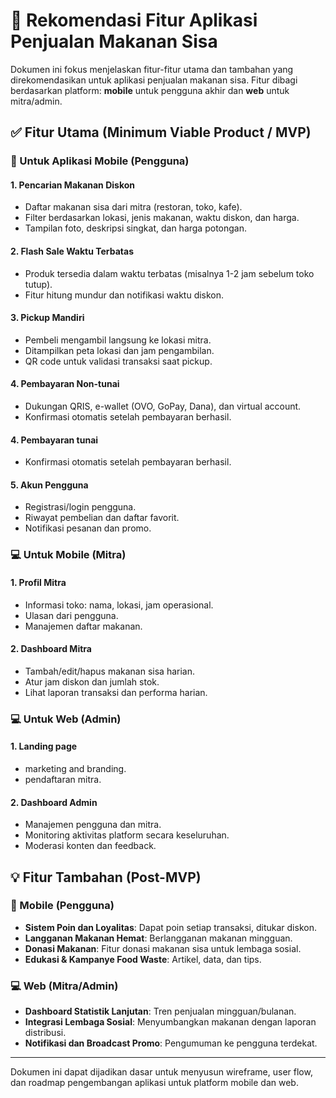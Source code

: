 # 🔧 Rekomendasi Fitur Aplikasi Penjualan Makanan Sisa

Dokumen ini fokus menjelaskan fitur-fitur utama dan tambahan yang direkomendasikan untuk aplikasi penjualan makanan sisa. Fitur dibagi berdasarkan platform: **mobile** untuk pengguna akhir dan **web** untuk mitra/admin.

## ✅ Fitur Utama (Minimum Viable Product / MVP)

### 📱 Untuk Aplikasi Mobile (Pengguna)

#### 1. **Pencarian Makanan Diskon**

* Daftar makanan sisa dari mitra (restoran, toko, kafe). 
* Filter berdasarkan lokasi, jenis makanan, waktu diskon, dan harga.
* Tampilan foto, deskripsi singkat, dan harga potongan.

#### 2. **Flash Sale Waktu Terbatas**

* Produk tersedia dalam waktu terbatas (misalnya 1-2 jam sebelum toko tutup).
* Fitur hitung mundur dan notifikasi waktu diskon.

#### 3. **Pickup Mandiri**

* Pembeli mengambil langsung ke lokasi mitra.
* Ditampilkan peta lokasi dan jam pengambilan.
* QR code untuk validasi transaksi saat pickup.

#### 4. **Pembayaran Non-tunai**

* Dukungan QRIS, e-wallet (OVO, GoPay, Dana), dan virtual account.
* Konfirmasi otomatis setelah pembayaran berhasil.

#### 4. **Pembayaran tunai**

* Konfirmasi otomatis setelah pembayaran berhasil.

#### 5. **Akun Pengguna**

* Registrasi/login pengguna.
* Riwayat pembelian dan daftar favorit.
* Notifikasi pesanan dan promo.

### 💻 Untuk Mobile (Mitra)

#### 1. **Profil Mitra**

* Informasi toko: nama, lokasi, jam operasional.
* Ulasan dari pengguna.
* Manajemen daftar makanan.

#### 2. **Dashboard Mitra**

* Tambah/edit/hapus makanan sisa harian.
* Atur jam diskon dan jumlah stok.
* Lihat laporan transaksi dan performa harian.
  

### 💻 Untuk Web (Admin)

#### 1. **Landing page**

* marketing and branding.
* pendaftaran mitra.

#### 2. **Dashboard Admin**

* Manajemen pengguna dan mitra.
* Monitoring aktivitas platform secara keseluruhan.
* Moderasi konten dan feedback.



## 💡 Fitur Tambahan (Post-MVP)

### 📱 Mobile (Pengguna)

* **Sistem Poin dan Loyalitas**: Dapat poin setiap transaksi, ditukar diskon.
* **Langganan Makanan Hemat**: Berlangganan makanan mingguan.
* **Donasi Makanan**: Fitur donasi makanan sisa untuk lembaga sosial.
* **Edukasi & Kampanye Food Waste**: Artikel, data, dan tips.

### 💻 Web (Mitra/Admin)

* **Dashboard Statistik Lanjutan**: Tren penjualan mingguan/bulanan.
* **Integrasi Lembaga Sosial**: Menyumbangkan makanan dengan laporan distribusi.
* **Notifikasi dan Broadcast Promo**: Pengumuman ke pengguna terdekat.

---

Dokumen ini dapat dijadikan dasar untuk menyusun wireframe, user flow, dan roadmap pengembangan aplikasi untuk platform mobile dan web.
